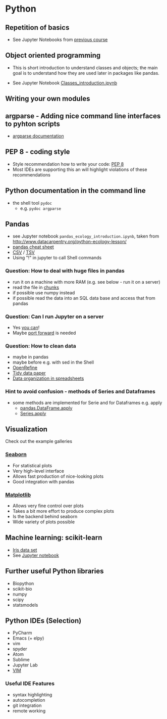 # Python

## Repetition of basics

- See Jupyter Notebooks from [previous course](https://github.com/konrad/2017-03-29-Software_Carpentry_Munich_Teaching_Material/tree/master/Python/)

## Object oriented programming

- This is short introduction to understand classes and objects; the main goal is to
  understand how they are used later in packages like pandas.

- See Jupyter Notebook [Classes_introduction.ipynb](https://github.com/konrad/2018-01-23-Intermediate_Scientific_Computing_Skills_Munich/blob/master/Python/Classes_introduction.ipynb)

## Writing your own modules



## argparse - Adding nice command line interfaces to pyhton scripts

- [argparse documentation](https://docs.python.org/3/library/argparse.html)

## PEP 8 - coding style

- Style recommendation how to write your
  code:
  [PEP 8](https://www.python.org/dev/peps/pep-0008/#maximum-line-length)
- Most IDEs are supporting this an will highlight violations of these
  recommendations

## Python documentation in the command line

- the shell tool `pydoc`
  - e.g. `pydoc argparse`

## Pandas

- see Jupyter notebook `pandas_ecology_introduction.ipynb`, taken from http://www.datacarpentry.org/python-ecology-lesson/
- [pandas cheat sheet](https://github.com/pandas-dev/pandas/blob/master/doc/cheatsheet/Pandas_Cheat_Sheet.pdf)
 - [CSV](https://en.wikipedia.org/wiki/Comma-separated_values) / [TSV](https://en.wikipedia.org/wiki/Tab-separated_values)
 - Using "!" in jupyter to call Shell commands

### Question: How to deal with huge files in pandas

- run it on a machine with more RAM (e.g. see below - run it on a server)
- read the file in [chunks](https://stackoverflow.com/questions/25699439/how-to-iterate-over-consecutive-chunks-of-pandas-dataframe-efficiently)
- if possible use numpy instead
- if possible read the data into an SQL data base and access that from pandas

### Question: Can I run Jupyter on a server

- Yes [you can](https://jupyter-notebook.readthedocs.io/en/stable/public_server.html)!
- Maybe [port forward](https://www.ssh.com/ssh/tunneling/example) is needed

### Question: How to clean data

- maybe in pandas
- maybe before e.g. with sed in the Shell
- [OpenRefine](http://openrefine.org/)
- [Tidy data paper](http://vita.had.co.nz/papers/tidy-data.html)
- [Data organization in spreadsheets](https://peerj.com/preprints/3183/)

### Hint to avoid confusion - methods of Series and Dataframes

- some methods are implemented for Serie and for Dataframes e.g. apply
  - [pandas.DataFrame.apply](https://pandas.pydata.org/pandas-docs/stable/generated/pandas.DataFrame.apply.html)
  - [Series.apply](https://pandas.pydata.org/pandas-docs/stable/generated/pandas.Series.apply.html)

## Visualization
Check out the example galleries
### [Seaborn](https://seaborn.pydata.org/)
- For statistical plots
- Very high-level interface
- Allows fast production of nice-looking plots
- Good integration with pandas

### [Matplotlib](https://matplotlib.org/)
- Allows very fine control over plots
- Takes a bit more effort to produce complex plots
- Is the backend behind seaborn
- Wide variety of plots possible

## Machine learning: scikit-learn
- [Iris data set](https://archive.ics.uci.edu/ml/machine-learning-databases/iris/iris.data)
- See [Jupyter notebook]()

## Further useful Python libraries

- Biopython
- scikit-bio
- numpy
- scipy
- statsmodels

## Python IDEs (Selection)
- PyCharm
- Emacs (+ elpy)
- vim
- spyder
- Atom
- Sublime
- Jupyter Lab
- [VIM](https://realpython.com/blog/python/vim-and-python-a-match-made-in-heaven/)

### Useful IDE Features
- syntax highlighting
- autocompletion
- git integration
- remote working
